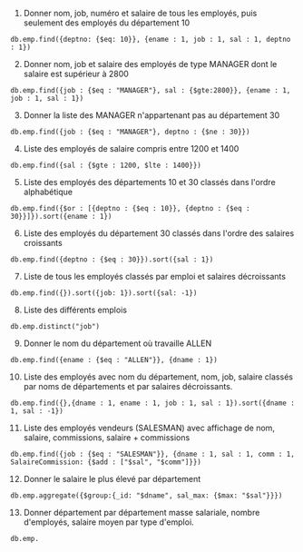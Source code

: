 1. Donner nom, job, numéro et salaire de tous les employés, puis seulement des employés du département 10
```
db.emp.find({deptno: {$eq: 10}}, {ename : 1, job : 1, sal : 1, deptno : 1})
```

2. Donner nom, job et salaire des employés de type MANAGER dont le salaire est supérieur à 2800
```
db.emp.find({job : {$eq : "MANAGER"}, sal : {$gte:2800}}, {ename : 1, job : 1, sal : 1})
```

3. Donner la liste des MANAGER n'appartenant pas au département 30
```
db.emp.find({job : {$eq : "MANAGER"}, deptno : {$ne : 30}})
```

4. Liste des employés de salaire compris entre 1200 et 1400
```
db.emp.find({sal : {$gte : 1200, $lte : 1400}})
```

5. Liste des employés des départements 10 et 30 classés dans l'ordre alphabétique
```
db.emp.find({$or : [{deptno : {$eq : 10}}, {deptno : {$eq : 30}}]}).sort({ename : 1})
```

6. Liste des employés du département 30 classés dans l'ordre des salaires croissants
```
db.emp.find({deptno : {$eq : 30}}).sort({sal : 1})
```

7. Liste de tous les employés classés par emploi et salaires décroissants
```
db.emp.find({}).sort({job: 1}).sort({sal: -1})
```

8. Liste des différents emplois
```
db.emp.distinct("job")
```

9. Donner le nom du département où travaille ALLEN
```
db.emp.find({ename : {$eq : "ALLEN"}}, {dname : 1})
```


10. Liste des employés avec nom du département, nom, job, salaire classés par noms de départements et par salaires décroissants.
```
db.emp.find({},{dname : 1, ename : 1, job : 1, sal : 1}).sort({dname : 1, sal : -1})
```


11. Liste des employés vendeurs (SALESMAN) avec affichage de nom, salaire, commissions, salaire + commissions
```
db.emp.find({job : {$eq : "SALESMAN"}}, {dname : 1, sal : 1, comm : 1, SalaireCommission: {$add : ["$sal", "$comm"]}})
```


12. Donner le salaire le plus élevé par département
```
db.emp.aggregate({$group:{_id: "$dname", sal_max: {$max: "$sal"}}})
```


13. Donner département par département masse salariale, nombre d'employés, salaire moyen par type d'emploi.
```
db.emp.
```
